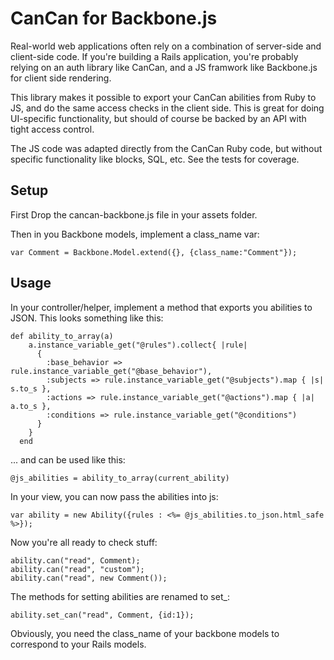 CanCan for Backbone.js
======================

Real-world web applications often rely on a combination of server-side and client-side code. If you're building a Rails application, you're probably relying on an auth library like CanCan, and a JS framwork like Backbone.js for client side rendering.

This library makes it possible to export your CanCan abilities from Ruby to JS, and do the same access checks in the client side. This is great for doing UI-specific functionality, but should of course be backed by an API with tight access control.

The JS code was adapted directly from the CanCan Ruby code, but without specific functionality like blocks, SQL, etc. See the tests for coverage.


Setup
-----

First Drop the cancan-backbone.js file in your assets folder.

Then in you Backbone models, implement a class_name var:

```
var Comment = Backbone.Model.extend({}, {class_name:"Comment"});
```

Usage
------------

In your controller/helper, implement a method that exports you abilities to JSON. This looks something like this:

```
def ability_to_array(a)
  	a.instance_variable_get("@rules").collect{ |rule| 
      { 
      	:base_behavior => rule.instance_variable_get("@base_behavior"),
        :subjects => rule.instance_variable_get("@subjects").map { |s| s.to_s }, 
        :actions => rule.instance_variable_get("@actions").map { |a| a.to_s },
        :conditions => rule.instance_variable_get("@conditions")
      }
    }
  end
```

... and can be used like this:

```
@js_abilities = ability_to_array(current_ability)
```

In your view, you can now pass the abilities into js:

```
var ability = new Ability({rules : <%= @js_abilities.to_json.html_safe %>});
````

Now you're all ready to check stuff:

```
ability.can("read", Comment);
ability.can("read", "custom");
ability.can("read", new Comment());
```

The methods for setting abilities are renamed to set_:

```
ability.set_can("read", Comment, {id:1});
```

Obviously, you need the class_name of your backbone models to correspond to your Rails models.
